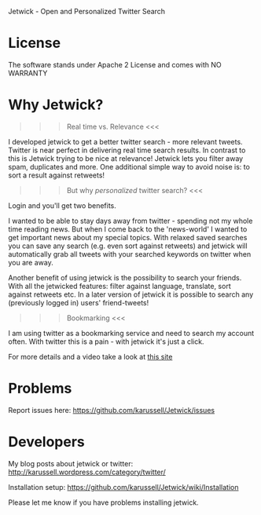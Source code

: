 Jetwick - Open and Personalized Twitter Search

# License

The software stands under Apache 2 License and comes with NO WARRANTY

# Why Jetwick?

>>> Real time vs. Relevance <<<

I developed jetwick to get a better twitter search - more relevant tweets. 
Twitter is near perfect in delivering real time search results. 
In contrast to this is Jetwick trying to be nice at relevance! Jetwick lets you 
filter away spam, duplicates and more. One additional simple way to avoid 
noise is: to sort a result against retweets!

>>> But why *personalized* twitter search? <<<

Login and you'll get two benefits.

I wanted to be able to stay days away from twitter - spending not my whole time
reading news. But when I come back to the 'news-world' I wanted to get important 
news about my special topics. With relaxed saved searches you can save any 
search (e.g. even sort against retweets) and jetwick will automatically grab all 
tweets with your searched keywords on twitter when you are away.

Another benefit of using jetwick is the possibility to search your friends. With 
all the jetwicked features: filter against language, translate, sort against 
retweets etc. In a later version of jetwick it is possible to search any 
(previously logged in) users' friend-tweets!

>>> Bookmarking <<<

I am using twitter as a bookmarking service and need to search my account often.
With twitter this is a pain - with jetwick it's just a click.

For more details and a video take a look at [this site](http://pannous.com/products/jetwick-twitter-search-2/)

# Problems

Report issues here: https://github.com/karussell/Jetwick/issues

# Developers

My blog posts about jetwick or twitter:
http://karussell.wordpress.com/category/twitter/

Installation setup:
https://github.com/karussell/Jetwick/wiki/Installation

Please let me know if you have problems installing jetwick.
